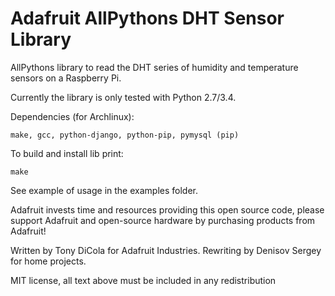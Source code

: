 Adafruit AllPythons DHT Sensor Library
==================================

AllPythons library to read the DHT series of humidity and temperature sensors on a Raspberry Pi.

Currently the library is only tested with Python 2.7/3.4.

Dependencies (for Archlinux):

````
make, gcc, python-django, python-pip, pymysql (pip)
````

To build and install lib print:

````
make
````

See example of usage in the examples folder.

Adafruit invests time and resources providing this open source code, please support Adafruit and open-source hardware by purchasing products from Adafruit!

Written by Tony DiCola for Adafruit Industries.
Rewriting by Denisov Sergey for home projects.

MIT license, all text above must be included in any redistribution
